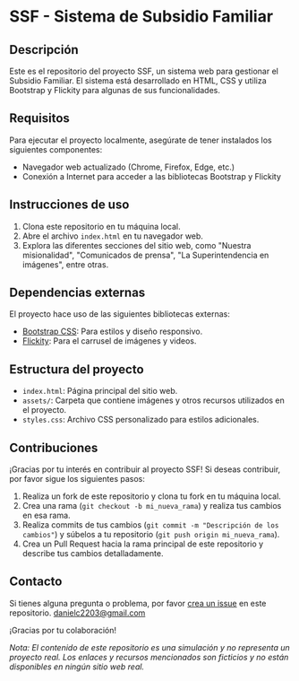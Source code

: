 # SSF - Sistema de Subsidio Familiar

## Descripción
Este es el repositorio del proyecto SSF, un sistema web para gestionar el Subsidio Familiar. El sistema está desarrollado en HTML, CSS y utiliza Bootstrap y Flickity para algunas de sus funcionalidades.

## Requisitos
Para ejecutar el proyecto localmente, asegúrate de tener instalados los siguientes componentes:
- Navegador web actualizado (Chrome, Firefox, Edge, etc.)
- Conexión a Internet para acceder a las bibliotecas Bootstrap y Flickity

## Instrucciones de uso
1. Clona este repositorio en tu máquina local.
2. Abre el archivo `index.html` en tu navegador web.
3. Explora las diferentes secciones del sitio web, como "Nuestra misionalidad", "Comunicados de prensa", "La Superintendencia en imágenes", entre otras.

## Dependencias externas
El proyecto hace uso de las siguientes bibliotecas externas:
- [Bootstrap CSS](https://stackpath.bootstrapcdn.com/bootstrap/4.3.1/css/bootstrap.min.css): Para estilos y diseño responsivo.
- [Flickity](https://npmcdn.com/flickity@2/dist/flickity.css): Para el carrusel de imágenes y videos.

## Estructura del proyecto
- `index.html`: Página principal del sitio web.
- `assets/`: Carpeta que contiene imágenes y otros recursos utilizados en el proyecto.
- `styles.css`: Archivo CSS personalizado para estilos adicionales.

## Contribuciones
¡Gracias por tu interés en contribuir al proyecto SSF! Si deseas contribuir, por favor sigue los siguientes pasos:
1. Realiza un fork de este repositorio y clona tu fork en tu máquina local.
2. Crea una rama (`git checkout -b mi_nueva_rama`) y realiza tus cambios en esa rama.
3. Realiza commits de tus cambios (`git commit -m "Descripción de los cambios"`) y súbelos a tu repositorio (`git push origin mi_nueva_rama`).
4. Crea un Pull Request hacia la rama principal de este repositorio y describe tus cambios detalladamente.

## Contacto
Si tienes alguna pregunta o problema, por favor [crea un issue](https://github.com/tu_usuario/SSF/issues) en este repositorio.
danielc2203@gmail.com

¡Gracias por tu colaboración!

*Nota: El contenido de este repositorio es una simulación y no representa un proyecto real. Los enlaces y recursos mencionados son ficticios y no están disponibles en ningún sitio web real.*


